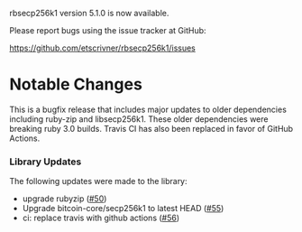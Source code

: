 rbsecp256k1 version 5.1.0 is now available.

Please report bugs using the issue tracker at GitHub:

https://github.com/etscrivner/rbsecp256k1/issues

Notable Changes
===============

This is a bugfix release that includes major updates to older dependencies
including ruby-zip and libsecp256k1. These older dependencies were breaking
ruby 3.0 builds. Travis CI has also been replaced in favor of GitHub Actions.

### Library Updates

The following updates were made to the library:

* upgrade rubyzip ([#50](https://github.com/etscrivner/rbsecp256k1/pull/50))
* Upgrade bitcoin-core/secp256k1 to latest HEAD ([#55](https://github.com/etscrivner/rbsecp256k1/pull/55))
* ci: replace travis with github actions ([#56](https://github.com/etscrivner/rbsecp256k1/pull/56))
